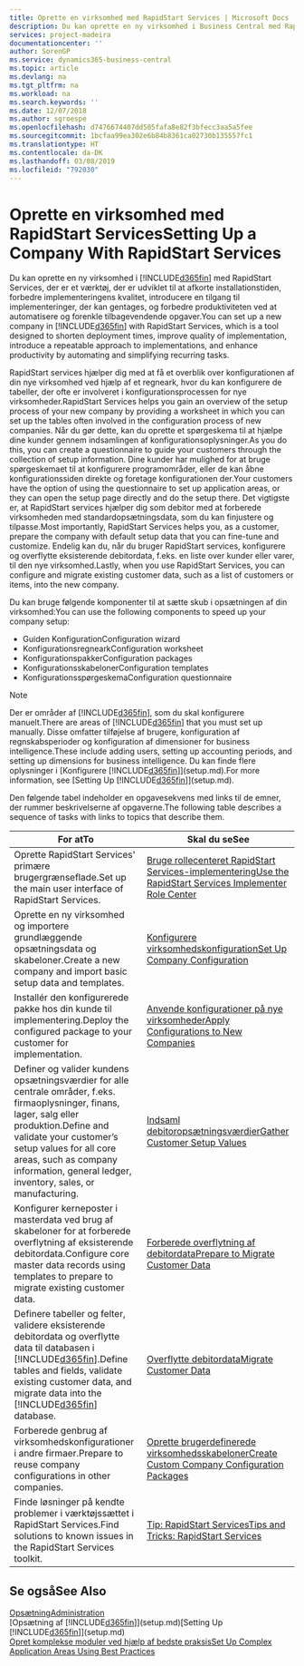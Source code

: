 ```yaml
---
title: Oprette en virksomhed med RapidStart Services | Microsoft Docs
description: Du kan oprette en ny virksomhed i Business Central med RapidStart Services, der er et værktøj, der er udviklet til at afkorte installationstiden, forbedre implementeringens kvalitet, introducere en tilgang til implementeringer, der kan gentages, og forbedre produktiviteten ved at automatisere og forenkle tilbagevendende opgaver.
services: project-madeira
documentationcenter: ''
author: SorenGP
ms.service: dynamics365-business-central
ms.topic: article
ms.devlang: na
ms.tgt_pltfrm: na
ms.workload: na
ms.search.keywords: ''
ms.date: 12/07/2018
ms.author: sgroespe
ms.openlocfilehash: d7476674407dd505fafa8e82f3bfecc3aa5a5fee
ms.sourcegitcommit: 1bcfaa99ea302e6b84b8361ca02730b135557fc1
ms.translationtype: HT
ms.contentlocale: da-DK
ms.lasthandoff: 03/08/2019
ms.locfileid: "792030"
---
```

# <a name="setting-up-a-company-with-rapidstart-services"></a><span data-ttu-id="b6ca3-103">Oprette en virksomhed med RapidStart Services</span><span class="sxs-lookup"><span data-stu-id="b6ca3-103">Setting Up a Company With RapidStart Services</span></span>
<span data-ttu-id="b6ca3-104">Du kan oprette en ny virksomhed i [!INCLUDE[d365fin](includes/d365fin_md.md)] med RapidStart Services, der er et værktøj, der er udviklet til at afkorte installationstiden, forbedre implementeringens kvalitet, introducere en tilgang til implementeringer, der kan gentages, og forbedre produktiviteten ved at automatisere og forenkle tilbagevendende opgaver.</span><span class="sxs-lookup"><span data-stu-id="b6ca3-104">You can set up a new company in [!INCLUDE[d365fin](includes/d365fin_md.md)] with RapidStart Services, which is a tool designed to shorten deployment times, improve quality of implementation, introduce a repeatable approach to implementations, and enhance productivity by automating and simplifying recurring tasks.</span></span>  

<span data-ttu-id="b6ca3-105">RapidStart services hjælper dig med at få et overblik over konfigurationen af din nye virksomhed ved hjælp af et regneark, hvor du kan konfigurere de tabeller, der ofte er involveret i konfigurationsprocessen for nye virksomheder.</span><span class="sxs-lookup"><span data-stu-id="b6ca3-105">RapidStart Services helps you gain an overview of the setup process of your new company by providing a worksheet in which you can set up the tables often involved in the configuration process of new companies.</span></span> <span data-ttu-id="b6ca3-106">Når du gør dette, kan du oprette et spørgeskema til at hjælpe dine kunder gennem indsamlingen af konfigurationsoplysninger.</span><span class="sxs-lookup"><span data-stu-id="b6ca3-106">As you do this, you can create a questionnaire to guide your customers through the collection of setup information.</span></span> <span data-ttu-id="b6ca3-107">Dine kunder har mulighed for at bruge spørgeskemaet til at konfigurere programområder, eller de kan åbne konfigurationssiden direkte og foretage konfigurationen der.</span><span class="sxs-lookup"><span data-stu-id="b6ca3-107">Your customers have the option of using the questionnaire to set up application areas, or they can open the setup page directly and do the setup there.</span></span> <span data-ttu-id="b6ca3-108">Det vigtigste er, at RapidStart services hjælper dig som debitor med at forberede virksomheden med standardopsætningsdata, som du kan finjustere og tilpasse.</span><span class="sxs-lookup"><span data-stu-id="b6ca3-108">Most importantly, RapidStart Services helps you, as a customer, prepare the company with default setup data that you can fine-tune and customize.</span></span> <span data-ttu-id="b6ca3-109">Endelig kan du, når du bruger RapidStart services, konfigurere og overflytte eksisterende debitordata, f.eks. en liste over kunder eller varer, til den nye virksomhed.</span><span class="sxs-lookup"><span data-stu-id="b6ca3-109">Lastly, when you use RapidStart Services, you can configure and migrate existing customer data, such as a list of customers or items, into the new company.</span></span>

<span data-ttu-id="b6ca3-110">Du kan bruge følgende komponenter til at sætte skub i opsætningen af din virksomhed:</span><span class="sxs-lookup"><span data-stu-id="b6ca3-110">You can use the following components to speed up your company setup:</span></span>  

-   <span data-ttu-id="b6ca3-111">Guiden Konfiguration</span><span class="sxs-lookup"><span data-stu-id="b6ca3-111">Configuration wizard</span></span>  
-   <span data-ttu-id="b6ca3-112">Konfigurationsregneark</span><span class="sxs-lookup"><span data-stu-id="b6ca3-112">Configuration worksheet</span></span>  
-   <span data-ttu-id="b6ca3-113">Konfigurationspakker</span><span class="sxs-lookup"><span data-stu-id="b6ca3-113">Configuration packages</span></span>  
-   <span data-ttu-id="b6ca3-114">Konfigurationsskabeloner</span><span class="sxs-lookup"><span data-stu-id="b6ca3-114">Configuration templates</span></span>  
-   <span data-ttu-id="b6ca3-115">Konfigurationsspørgeskema</span><span class="sxs-lookup"><span data-stu-id="b6ca3-115">Configuration questionnaire</span></span>  

> [!Note]  
>  <span data-ttu-id="b6ca3-116">Der er områder af [!INCLUDE[d365fin](includes/d365fin_md.md)], som du skal konfigurere manuelt.</span><span class="sxs-lookup"><span data-stu-id="b6ca3-116">There are areas of [!INCLUDE[d365fin](includes/d365fin_md.md)] that you must set up manually.</span></span> <span data-ttu-id="b6ca3-117">Disse omfatter tilføjelse af brugere, konfiguration af regnskabsperioder og konfiguration af dimensioner for business intelligence.</span><span class="sxs-lookup"><span data-stu-id="b6ca3-117">These include adding users, setting up accounting periods, and setting up dimensions for business intelligence.</span></span> <span data-ttu-id="b6ca3-118">Du kan finde flere oplysninger i [Konfigurere [!INCLUDE[d365fin](includes/d365fin_md.md)]](setup.md).</span><span class="sxs-lookup"><span data-stu-id="b6ca3-118">For more information, see [Setting Up [!INCLUDE[d365fin](includes/d365fin_md.md)]](setup.md).</span></span>

 <span data-ttu-id="b6ca3-119">Den følgende tabel indeholder en opgavesekvens med links til de emner, der rummer beskrivelserne af opgaverne.</span><span class="sxs-lookup"><span data-stu-id="b6ca3-119">The following table describes a sequence of tasks with links to topics that describe them.</span></span>

|<span data-ttu-id="b6ca3-120">**For at**</span><span class="sxs-lookup"><span data-stu-id="b6ca3-120">**To**</span></span>|<span data-ttu-id="b6ca3-121">**Skal du se**</span><span class="sxs-lookup"><span data-stu-id="b6ca3-121">**See**</span></span>|  
|------------|-------------|  
|<span data-ttu-id="b6ca3-122">Oprette RapidStart Services' primære brugergrænseflade.</span><span class="sxs-lookup"><span data-stu-id="b6ca3-122">Set up the main user interface of RapidStart Services.</span></span>|[<span data-ttu-id="b6ca3-123">Bruge rollecenteret RapidStart Services-implementering</span><span class="sxs-lookup"><span data-stu-id="b6ca3-123">Use the RapidStart Services Implementer Role Center</span></span>](admin-how-to-use-the-rapidstart-services-role-center-to-track-progress.md)|  
|<span data-ttu-id="b6ca3-124">Oprette en ny virksomhed og importere grundlæggende opsætningsdata og skabeloner.</span><span class="sxs-lookup"><span data-stu-id="b6ca3-124">Create a new company and import basic setup data and templates.</span></span>|[<span data-ttu-id="b6ca3-125">Konfigurere virksomhedskonfiguration</span><span class="sxs-lookup"><span data-stu-id="b6ca3-125">Set Up Company Configuration</span></span>](admin-set-up-company-configuration.md)|  
|<span data-ttu-id="b6ca3-126">Installér den konfigurerede pakke hos din kunde til implementering.</span><span class="sxs-lookup"><span data-stu-id="b6ca3-126">Deploy the configured package to your customer for implementation.</span></span>|[<span data-ttu-id="b6ca3-127">Anvende konfigurationer på nye virksomheder</span><span class="sxs-lookup"><span data-stu-id="b6ca3-127">Apply Configurations to New Companies</span></span>](admin-apply-configuration-to-new-companies.md)|
|<span data-ttu-id="b6ca3-128">Definer og valider kundens opsætningsværdier for alle centrale områder, f.eks. firmaoplysninger, finans, lager, salg eller produktion.</span><span class="sxs-lookup"><span data-stu-id="b6ca3-128">Define and validate your customer’s setup values for all core areas, such as company information, general ledger, inventory, sales, or manufacturing.</span></span>|[<span data-ttu-id="b6ca3-129">Indsaml debitoropsætningsværdier</span><span class="sxs-lookup"><span data-stu-id="b6ca3-129">Gather Customer Setup Values</span></span>](admin-gather-customer-setup-values.md)|  
|<span data-ttu-id="b6ca3-130">Konfigurer kerneposter i masterdata ved brug af skabeloner for at forberede overflytning af eksisterende debitordata.</span><span class="sxs-lookup"><span data-stu-id="b6ca3-130">Configure core master data records using templates to prepare to migrate existing customer data.</span></span>|[<span data-ttu-id="b6ca3-131">Forberede overflytning af debitordata</span><span class="sxs-lookup"><span data-stu-id="b6ca3-131">Prepare to Migrate Customer Data</span></span>](admin-use-templates-to-prepare-customer-data-for-migration.md)|  
|<span data-ttu-id="b6ca3-132">Definere tabeller og felter, validere eksisterende debitordata og overflytte data til databasen i [!INCLUDE[d365fin](includes/d365fin_md.md)].</span><span class="sxs-lookup"><span data-stu-id="b6ca3-132">Define tables and fields, validate existing customer data, and migrate data into the [!INCLUDE[d365fin](includes/d365fin_md.md)] database.</span></span>|[<span data-ttu-id="b6ca3-133">Overflytte debitordata</span><span class="sxs-lookup"><span data-stu-id="b6ca3-133">Migrate Customer Data</span></span>](admin-migrate-customer-data.md)|
|<span data-ttu-id="b6ca3-134">Forberede genbrug af virksomhedskonfigurationer i andre firmaer.</span><span class="sxs-lookup"><span data-stu-id="b6ca3-134">Prepare to reuse company configurations in other companies.</span></span>|[<span data-ttu-id="b6ca3-135">Oprette brugerdefinerede virksomhedsskabeloner</span><span class="sxs-lookup"><span data-stu-id="b6ca3-135">Create Custom Company Configuration Packages</span></span>](admin-how-to-create-custom-company-configuration-packages.md)|
|<span data-ttu-id="b6ca3-136">Finde løsninger på kendte problemer i værktøjssættet i RapidStart Services.</span><span class="sxs-lookup"><span data-stu-id="b6ca3-136">Find solutions to known issues in the RapidStart Services toolkit.</span></span>|[<span data-ttu-id="b6ca3-137">Tip: RapidStart Services</span><span class="sxs-lookup"><span data-stu-id="b6ca3-137">Tips and Tricks: RapidStart Services</span></span>](admin-tips-and-tricks-rapidstart-services.md)|  

## <a name="see-also"></a><span data-ttu-id="b6ca3-138">Se også</span><span class="sxs-lookup"><span data-stu-id="b6ca3-138">See Also</span></span>  
[<span data-ttu-id="b6ca3-139">Opsætning</span><span class="sxs-lookup"><span data-stu-id="b6ca3-139">Administration</span></span>](admin-setup-and-administration.md)  
<span data-ttu-id="b6ca3-140">[Opsætning af [!INCLUDE[d365fin](includes/d365fin_md.md)]](setup.md)</span><span class="sxs-lookup"><span data-stu-id="b6ca3-140">[Setting Up [!INCLUDE[d365fin](includes/d365fin_md.md)]](setup.md)</span></span>  
[<span data-ttu-id="b6ca3-141">Opret komplekse moduler ved hjælp af bedste praksis</span><span class="sxs-lookup"><span data-stu-id="b6ca3-141">Set Up Complex Application Areas Using Best Practices</span></span>](set-up-complex-application-areas-using-best-practices.md)   

